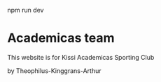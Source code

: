 npm run dev

# Academicas team
This website is for Kissi Academicas Sporting Club


by Theophilus-Kinggrans-Arthur